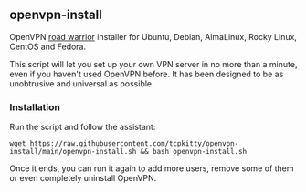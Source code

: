 ## openvpn-install
OpenVPN [road warrior](http://en.wikipedia.org/wiki/Road_warrior_%28computing%29) installer for Ubuntu, Debian, AlmaLinux, Rocky Linux, CentOS and Fedora.

This script will let you set up your own VPN server in no more than a minute, even if you haven't used OpenVPN before. It has been designed to be as unobtrusive and universal as possible.

### Installation
Run the script and follow the assistant:

`wget https://raw.githubusercontent.com/tcpkitty/openvpn-install/main/openvpn-install.sh && bash openvpn-install.sh`

Once it ends, you can run it again to add more users, remove some of them or even completely uninstall OpenVPN.
